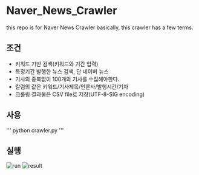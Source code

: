 # Naver_News_Crawler
this repo is for Naver News Crawler
basically, this crawler has a few terms.

## 조건
- 키워드 기반 검색(키워드와 기간 입력)
- 특정기간 발행한 뉴스 검색, 단 네이버 뉴스
- 기사의 중복없이 100개의 기사를 수집해야한다.
- 칼럼의 값은 키워드/기사제목/언론사/발행시간/기자
- 크롤링 결과물은 CSV file로 저장(UTF-8-SIG encoding)

## 사용
'''
python crawler.py
'''

## 실행
![run](https://user-images.githubusercontent.com/57410044/103840067-28a31f80-50d4-11eb-9896-83a603163cb5.png)
![result](https://user-images.githubusercontent.com/57410044/103840190-5e480880-50d4-11eb-9f87-67d5bf01de7c.png) 

